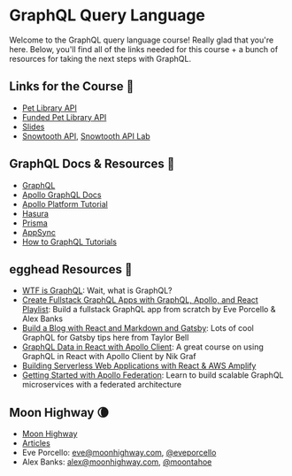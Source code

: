 # GraphQL Query Language

Welcome to the GraphQL query language course! Really glad that you're here. Below, you'll find all of the links needed for this course + a bunch of resources for taking the next steps with GraphQL.

## Links for the Course 🔗

- [Pet Library API](https://pet-library.moonhighway.com)
- [Funded Pet Library API](https://funded-pet-library.moonhighway.com)
- [Slides](https://slides.com/moonhighway/query-language-diagrams/)
- [Snowtooth API](https://snowtooth.moonhighway.com), [Snowtooth API Lab](https://slides.com/moonhighway/snowtooth-query-lab)

## GraphQL Docs & Resources 📃

- [GraphQL](https://graphql.org)
- [Apollo GraphQL Docs](https://www.apollographql.com/docs/)
- [Apollo Platform Tutorial](https://www.apollographql.com/docs/tutorial/introduction)
- [Hasura](https://hasura.io)
- [Prisma](https://www.prisma.io/)
- [AppSync](https://aws.amazon.com/appsync/)
- [How to GraphQL Tutorials](https://www.howtographql.com)

## egghead Resources 🥚

- [WTF is GraphQL](https://egghead.io/lessons/graphql-wtf-is-graphql): Wait, what is GraphQL?
- [Create Fullstack GraphQL Apps with GraphQL, Apollo, and React Playlist](https://egghead.io/playlists/create-fullstack-applications-with-graphql-and-apollo-794dc9c7): Build a fullstack GraphQL app from scratch by Eve Porcello & Alex Banks
- [Build a Blog with React and Markdown and Gatsby](https://egghead.io/courses/build-a-blog-with-react-and-markdown-using-gatsby): Lots of cool GraphQL for Gatsby tips here from Taylor Bell
- [GraphQL Data in React with Apollo Client](https://egghead.io/courses/graphql-data-in-react-with-apollo-client): A great course on using GraphQL in React with Apollo Client by Nik Graf
- [Building Serverless Web Applications with React & AWS Amplify](https://egghead.io/courses/building-serverless-web-applications-with-react-aws-amplify)
- [Getting Started with Apollo Federation](https://egghead.io/playlists/getting-started-with-apollo-federation-60ad0165): Learn to build scalable GraphQL microservices with a federated architecture

## Moon Highway 🌘

- [Moon Highway](https://www.moonhighway.com)
- [Articles](https://www.moonhighway.com/articles)
- Eve Porcello: eve@moonhighway.com, [@eveporcello](https://twitter.com/eveporcello)
- Alex Banks: alex@moonhighway.com, [@moontahoe](https://twitter.com/moontahoe)
